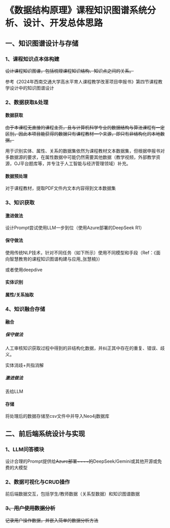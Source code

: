 # 《数据结构原理》课程知识图谱系统分析、设计、开发总体思路

## 一、知识图谱设计与存储

### 1、课程知识点本体构建

~~设计课程知识图谱，包括梳理课程知识结构、知识点之间的关系。~~

参考《2024年西南交通大学高水平育人课程教学改革项目申报书》第四节课程教学设计中的知识图谱设计

### 2、数据获取&处理

#### 数据获取

~~由于本课程无直接的课程主页，且与计算机科学专业的数据结构与算法课程有一定区别，因此本项目能获得的数据只有课程教材一个来源，即只有非结构化的本地数据。~~

用于识别实体、属性、关系的数据集依然为课程教材文本数据集，但根据申报书对多数据源的要求，在属性数据中可能仍然需要其他数据（教学视频，外部教学资源，OJ平台题库等，并专注于人工智能与经济管理领域）补充。

#### 数据预处理

对于课程教材，提取PDF文件内文本内容得到文本数据集

### 3、知识获取

#### 激进做法

设计Prompt尝试使用LLM一步到位（使用Azure部署的DeepSeek R1）

#### 保守做法

使用传统NLP技术，针对不同任务（如下所示）使用不同模型和手段（Ref：《面向智慧教育的课程知识图谱构建与应用_张慧楠》）

或者使用deepdive

#### 实体识别

#### 属性/关系抽取

### 4、知识融合存储

#### 融合

##### 保守做法

人工审核知识获取过程中得到的非结构化数据，并纠正其中存在的重复、错误、歧义。

实体消歧+共指消解

##### 激进做法

丢给LLM

#### 存储

将处理后的数据存储至csv文件中并导入Neo4j数据库

## 二、前后端系统设计与实现

### 1、LLM问答模块

设计合理的Prompt提供给~~Azure部署~~~~的~~DeepSeek/Gemini或其他开源或免费的大模型

### 2、数据可视化与CRUD操作

前后端数据交互，包括学生/教师数据（关系型数据）和知识图谱数据

### ~~3、用户使用数据分析~~

~~记录用户操作数据，并嵌入简单的数据分析方法~~

